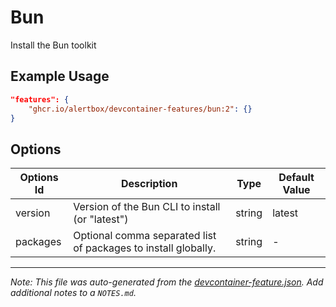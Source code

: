 
# Bun

Install the Bun toolkit

## Example Usage

```json
"features": {
    "ghcr.io/alertbox/devcontainer-features/bun:2": {}
}
```

## Options

| Options Id | Description | Type | Default Value |
|-----|-----|-----|-----|
| version | Version of the Bun CLI to install (or "latest") | string | latest |
| packages | Optional comma separated list of packages to install globally. | string | - |

---

_Note: This file was auto-generated from the [devcontainer-feature.json](https://github.com/alertbox/devcontainer-features/blob/main/src/bun/devcontainer-feature.json).  Add additional notes to a `NOTES.md`._
